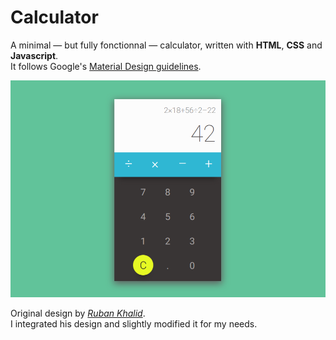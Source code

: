 # Calculator

A minimal — but fully fonctionnal — calculator, written with **HTML**, **CSS** and **Javascript**.  
It follows Google's [Material Design guidelines](https://material.io/guidelines/).

<p align="center">
  <img src="https://raw.githubusercontent.com/mkspcd/CalculatorJS/master/screenshot.png" alt="Calculator" />
</p>

Original design by *[Ruban Khalid](https://dribbble.com/shots/2321336-Calculator-004-Daily-UI)*.  
I integrated his design and slightly modified it for my needs.




